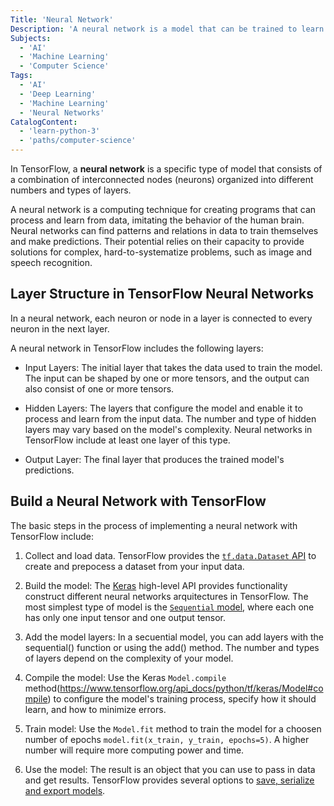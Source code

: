 ```yaml
---
Title: 'Neural Network'
Description: 'A neural network is a model that can be trained to learn and make decisions from data. It is inspired by the human brain and particularly powerful for solving complex problems that are hard to systematize.'
Subjects:
  - 'AI'
  - 'Machine Learning'
  - 'Computer Science'
Tags:
  - 'AI'
  - 'Deep Learning'
  - 'Machine Learning'
  - 'Neural Networks'
CatalogContent:
  - 'learn-python-3'
  - 'paths/computer-science'
---
```


In TensorFlow, a **neural network** is a specific type of model that consists of a combination of interconnected nodes (neurons) organized into different numbers and types of layers.

A neural network is a computing technique for creating programs that can process and learn from data, imitating the behavior of the human brain. Neural networks can find patterns and relations in data to train themselves and make predictions. Their potential relies on their capacity to provide solutions for complex, hard-to-systematize problems, such as image and speech recognition.

## Layer Structure in TensorFlow Neural Networks

In a neural network, each neuron or node in a layer is connected to every neuron in the next layer.

A neural network in TensorFlow includes the following layers:

- Input Layers: The initial layer that takes the data used to train the model. The input can be shaped by one or more tensors, and the output can also consist of one or more tensors.

- Hidden Layers: The layers that configure the model and enable it to process and learn from the input data. The number and type of hidden layers may vary based on the model's complexity. Neural networks in TensorFlow include at least one layer of this type.

- Output Layer: The final layer that produces the trained model's predictions.

## Build a Neural Network with TensorFlow

The basic steps in the process of implementing a neural network with TensorFlow include:

1. Collect and load data. TensorFlow provides the [`tf.data.Dataset` API](https://www.tensorflow.org/api_docs/python/tf/data/Dataset) to create and prepocess a dataset from your input data.

2. Build the model: The [Keras](https://www.tensorflow.org/guide/keras) high-level API provides functionality construct different neural networks arquitectures in TensorFlow. The most simplest type of model is the [`Sequential` model](https://www.tensorflow.org/guide/keras/sequential_model), where each one has only one input tensor and one output tensor.

3. Add the model layers: In a secuential model, you can add layers with the sequential() function or using the add() method. The number and types of layers depend on the complexity of your model.

4. Compile the model: Use the Keras `Model.compile` method(https://www.tensorflow.org/api_docs/python/tf/keras/Model#compile) to configure the model's training process, specify how it should learn, and how to minimize errors.

5. Train model: Use the `Model.fit` method to train the model for a choosen number of epochs `model.fit(x_train, y_train, epochs=5)`. A higher number will require more computing power and time.

6. Use the model: The result is an object that you can use to pass in data and get results. TensorFlow provides several options to [save, serialize and export models](https://www.tensorflow.org/guide/keras/serialization_and_saving).
